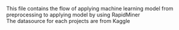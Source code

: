This file contains the flow of applying machine learning model from preprocessing to applying model by using RapidMiner <br />
The datasource for each projects are from Kaggle
